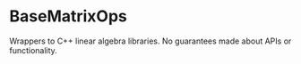 # BaseMatrixOps
Wrappers to C++ linear algebra libraries. No guarantees made about APIs or functionality.
